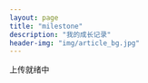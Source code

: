 ```yaml
---
layout: page
title: "milestone"
description: "我的成长记录"
header-img: "img/article_bg.jpg"
---
```


上传就绪中






